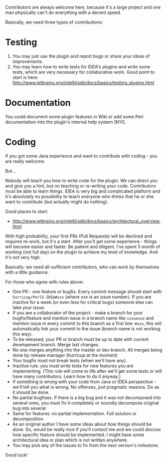 Contributors are always welcome here, because it's a large project and one man physically can't do everything with a decent speed. 

Basically, we need three types of contributions:

# Testing
1. You may just use the plugin and report bugs or share your ideas of improvements. 
2. You may learn how to write tests for IDEA's plugins and write some tests, which are very necessary for collaborative work. Good point to start is here: http://www.jetbrains.org/intellij/sdk/docs/basics/testing_plugins.html

# Documentation
You could document some plugin features in Wiki or add some Perl documentation into the plugin's internal help system [NYI].

# Coding
If you got some Java experience and want to contribute with coding - you are really welcome. 

But...

Nobody will teach you how to write code for the plugin. We can direct you and give you a hint, but no teaching or re-writing your code. Contributors must be able to learn things. IDEA is very big and complicated platform and it's absolutely no possibility to teach everyone who thinks that he or she want to contribute (but actually might do nothing).

Good places to start:
* http://www.jetbrains.org/intellij/sdk/docs/basics/architectural_overview.html

With high probability, your first PRs (Pull Requests) will be declined and requires re-work, but it's a start. After you'll get some experience - things will become easier and faster. Be patient and diligent. I've spent 5 month of working (not full day) on the plugin to achieve my level of knowledge. And it's not very high. 

Basically: we need all-sufficient contributors, who can work by themselves with a little guidance.

For those who agree with rules above:

* One PR - one feature or bugfix. Every commit message should start with `hurricup/Perl5-IDEA#xxx` (where xxx is an issue number). If you are inactive for a week (or even less for critical bugs) someone else can take your issue.
* If you are a collaborator of the project - make a branch for your bugfix/feature and mention issue in a branch name like `issuexxx` and mention issue in every commit to this branch as a first line: `#xxx`, this will automatically link your commit to the issue (branch name is not working this way).
* To be released, your PR or branch must be up to date with current development branch. Merge last changes.
* No one merges anything into the master or dev branch. All merges being done by release manager (hurricup at the moment)
* Your bugfix must not break tests (when we'll have any). 
* Inactive rule: you must write tests for new features you are implementing. (This rule will come to life after we'll get some tests or will have many contributors. Learn how to do it anyway.)
* If something is wrong with your code from Java or IDEA perspective - we'll tell you what is wrong. No offenses, just pragmatic reasons. Do as it should be done.
* No partial bugfixes. If there is a big bug and it was not decomposed into several ones, you must fix it completely or soundly decompose original bug into several.
* Same for features: no partial implementation. Full solution or decomposition.
* As an original author I have some ideas about how things should be done. So, would be really nice if you'll contact me and we could discuss how specific feature should be implemented. I might have some architectural idea or plan which is not written anywhere.
* You may pick any of the issues to fix from the next version's milestone.

Good luck!